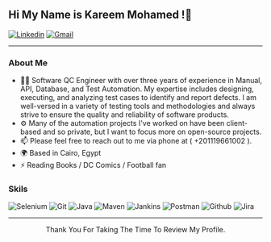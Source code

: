 ## Hi My Name is Kareem Mohamed !👋
[![Linkedin](https://img.shields.io/badge/linkedin-0077B5?style=for-the-badge&logo=linkedin&link=http://right)](https://www.linkedin.com/in/kareem-muhammed/)
[![Gmail](https://img.shields.io/badge/gmail-EA4335?style=for-the-badge&logo=gmail&link=http://right&logoColor=ffffff)](mailto:kariemohamedd@gmail.com)

---

### About Me

- 👨‍💼 Software QC Engineer with over three years of experience in Manual, API, Database, and Test Automation. My expertise includes designing, executing, and analyzing test cases to identify and report defects. I am well-versed in a variety of testing tools and methodologies and always strive to ensure the quality and reliability of software products.
- ⚙️ Many of the automation projects I've worked on have been client-based and so private, but I want to focus more on open-source projects.
- 📫 Please feel free to reach out to me via phone at ( +201119661002 ).
- 🌍 Based in Cairo, Egypt
- ⚡ Reading Books / DC Comics / Football fan 

### Skils

![Selenium](https://img.shields.io/badge/selenium-43B02A?style=for-the-badge&logo=selenium&logoColor=ffffff)
![Git](https://img.shields.io/badge/git-F05032?style=for-the-badge&logo=git&link=http://right&logoColor=ffffff)
![Java](https://img.shields.io/badge/java-007396?style=for-the-badge&logo=java&logoColor=ffffff)
![Maven](https://img.shields.io/badge/Maven-C71A36?style=for-the-badge)
![Jankins](https://img.shields.io/badge/jenkins-D24939?style=for-the-badge&logo=jenkins&link=http://right&logoColor=ffffff)
![Postman](https://img.shields.io/badge/postman-FF6C37?style=for-the-badge&logo=postman&logoColor=ffffff)
![Github](https://img.shields.io/badge/github-181717?style=for-the-badge&logo=github&link=http://right&logoColor=ffffff)
![Jira](https://img.shields.io/badge/jira-0052CC?style=for-the-badge&logo=jira&logoColor=ffffff)


---

<p align="center" > 
Thank You For Taking The Time To Review My Profile.
</p>





<!--
**karieem/karieem** is a ✨ _special_ ✨ repository because its `README.md` (this file) appears on your GitHub profile.

Here are some ideas to get you started:

- 🔭 I’m currently working on ...
- 🌱 I’m currently learning ...
- 👯 I’m looking to collaborate on ...
- 🤔 I’m looking for help with ...
- 💬 Ask me about ...
- 📫 How to reach me: ...
- 😄 Pronouns: ...
- ⚡ Fun fact: ...
-->

